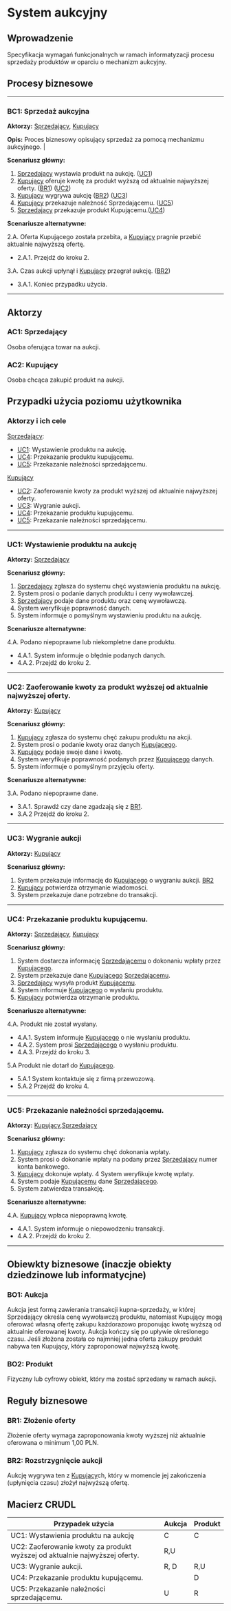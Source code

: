 # System aukcyjny

## Wprowadzenie

Specyfikacja wymagań funkcjonalnych w ramach informatyzacji procesu sprzedaży produktów w oparciu o mechanizm aukcyjny. 

## Procesy biznesowe

---
<a id="bc1"></a>
### BC1: Sprzedaż aukcyjna 

**Aktorzy:** [Sprzedający](#ac1), [Kupujący](#ac2)

**Opis:** Proces biznesowy opisujący sprzedaż za pomocą mechanizmu aukcyjnego. |

**Scenariusz główny:**
1. [Sprzedający](#ac1) wystawia produkt na aukcję. ([UC1](#uc1))
2. [Kupujący](#ac2) oferuje kwotę za produkt wyższą od aktualnie najwyższej oferty. ([BR1](#br1)) ([UC2](#uc2))
3. [Kupujący](#ac2) wygrywa aukcję ([BR2](#br2)) ([UC3](#uc3))
4. [Kupujący](#ac2) przekazuje należność Sprzedającemu. ([UC5](#uc5))
5. [Sprzedający](#ac1) przekazuje produkt Kupującemu.([UC4](#uc4))

**Scenariusze alternatywne:** 

2.A. Oferta Kupującego została przebita, a [Kupujący](#ac2) pragnie przebić aktualnie najwyższą ofertę.
* 2.A.1. Przejdź do kroku 2.

3.A. Czas aukcji upłynął i [Kupujący](#ac2) przegrał aukcję. ([BR2](#br2))
* 3.A.1. Koniec przypadku użycia.

---

## Aktorzy

<a id="ac1"></a>
### AC1: Sprzedający

Osoba oferująca towar na aukcji.

<a id="ac2"></a>
### AC2: Kupujący

Osoba chcąca zakupić produkt na aukcji.


## Przypadki użycia poziomu użytkownika

### Aktorzy i ich cele

[Sprzedający](#ac1):
* [UC1](#uc1): Wystawienie produktu na aukcję.
* [UC4](#uc4): Przekazanie produktu kupującemu.
* [UC5](#uc5): Przekazanie należności sprzedającemu. 

[Kupujący](#ac2)
* [UC2](#uc2): Zaoferowanie kwoty za produkt wyższej od aktualnie najwyższej oferty.
* [UC3](#uc3): Wygranie aukcji.
* [UC4](#uc4): Przekazanie produktu kupującemu.
* [UC5](#uc5): Przekazanie należności sprzedającemu. 


---
<a id="uc1"></a>
### UC1: Wystawienie produktu na aukcję

**Aktorzy:** [Sprzedający](#ac1)

**Scenariusz główny:**
1. [Sprzedający](#ac1) zgłasza do systemu chęć wystawienia produktu na aukcję.
2. System prosi o podanie danych produktu i ceny wywoławczej.
3. [Sprzedający](#ac1) podaje dane produktu oraz cenę wywoławczą.
4. System weryfikuje poprawność danych.
5. System informuje o pomyślnym wystawieniu produktu na aukcję.

**Scenariusze alternatywne:** 

4.A. Podano niepoprawne lub niekompletne dane produktu.
* 4.A.1. System informuje o błędnie podanych danych.
* 4.A.2. Przejdź do kroku 2.

---

<a id="uc2"></a>
### UC2: Zaoferowanie kwoty za produkt wyższej od aktualnie najwyższej oferty.

**Aktorzy:** [Kupujący](#ac2)

**Scenariusz główny:**
1. [Kupujący](#ac2) zgłasza do systemu chęć zakupu produktu na akcji.
2. System prosi o podanie kwoty oraz danych [Kupującego](#ac2).
3. [Kupujący](#ac2) podaje swoje dane i kwotę.
4. System weryfikuje poprawność podanych przez [Kupującego](#ac2) danych.
5. System informuje o pomyślnym przyjęciu oferty.

**Scenariusze alternatywne:** 

3.A. Podano niepoprawne dane.
* 3.A.1. Sprawdź czy dane zgadzają się z [BR1](#br1).
* 3.A.2 Przejdź do kroku 2.

---

<a id="uc3"></a>
### UC3: Wygranie aukcji

**Aktorzy:** [Kupujący](#ac2)

**Scenariusz główny:**
1. System przekazuje informację do [Kupującego](#ac2) o wygraniu aukcji. [BR2](#br2)
2. [Kupujący](#ac2) potwierdza otrzymanie wiadomości.
3. System przekazuje dane potrzebne do transakcji.

---

<a id="uc4"></a>
### UC4: Przekazanie produktu kupującemu.

**Aktorzy:** [Sprzedający](#ac1), [Kupujący](#ac2)

**Scenariusz główny:**
1. System dostarcza informację [Sprzedającemu](#ac1) o dokonaniu wpłaty przez [Kupującego](#ac2).
2. System przekazuje dane [Kupującego](#ac2) [Sprzedającemu](#ac1).
3. [Sprzedający](#ac1) wysyła produkt [Kupującemu](#ac2).
4. System informuje [Kupującego](#ac2) o wysłaniu produktu.
5. [Kupujący](#ac2) potwierdza otrzymanie produktu. 

**Scenariusze alternatywne:**

4.A. Produkt nie został wysłany.
* 4.A.1. System informuje [Kupującego](#ac2) o nie wysłaniu produktu.
* 4.A.2. System prosi [Sprzedającego](#ac1) o wysłaniu produktu.
* 4.A.3. Przejdź do kroku 3.

5.A Produkt nie dotarł do [Kupującego](#ac2).
* 5.A.1 System kontaktuje się z firmą przewozową.
* 5.A.2 Przejdź do kroku 4.

---

<a id="uc5"></a>
### UC5: Przekazanie należności sprzedającemu.

**Aktorzy:** [Kupujący](#ac2),[Sprzedający](#ac1)

**Scenariusz główny:**
1. [Kupujący](#ac2) zgłasza do systemu chęć dokonania wpłaty.
2. System prosi o dokonanie wpłaty na podany przez [Sprzedający](#ac1) numer konta bankowego.
3. [Kupujący](#ac2) dokonuje wpłaty.
4  System weryfikuje kwotę wpłaty.
5. System podaje [Kupującemu](#ac2) dane [Sprzedającego](#ac1).
6. System zatwierdza transakcję.

**Scenariusze alternatywne:** 

4.A. [Kupujący](#ac2) wpłaca niepoprawną kwotę.
* 4.A.1. System informuje o niepowodzeniu transakcji.
* 4.A.2. Przejdź do kroku 2.

---
## Obiewkty biznesowe (inaczje obiekty dziedzinowe lub informatycjne)

### BO1: Aukcja

Aukcja jest formą zawierania transakcji kupna-sprzedaży, w której Sprzedający określa cenę wywoławczą produktu, natomiast Kupujący mogą oferować własną ofertę zakupu każdorazowo proponując kwotę wyższą od aktualnie oferowanej kwoty. Aukcja kończy się po upływie określonego czasu. Jeśli złożona została co najmniej jedna oferta zakupy produkt nabywa ten Kupujący, który zaproponował najwyższą kwotę. 

### BO2: Produkt

Fizyczny lub cyfrowy obiekt, który ma zostać sprzedany w ramach aukcji.

## Reguły biznesowe

<a id="br1"></a>
### BR1: Złożenie oferty

Złożenie oferty wymaga zaproponowania kwoty wyższej niż aktualnie oferowana o minimum 1,00 PLN.


<a id="br2"></a>
### BR2: Rozstrzygnięcie aukcji

Aukcję wygrywa ten z [Kupujący](#ac2)ch, który w momencie jej zakończenia (upłynięcia czasu) złożył najwyższą ofertę.

## Macierz CRUDL


| Przypadek użycia                                                          | Aukcja | Produkt | 
| ------------------------------------------------------------------------- | ------ | ------- |
| UC1: Wystawienia produktu na aukcję                                       |    C   |    C    |
| UC2: Zaoferowanie kwoty za produkt wyższej od aktualnie najwyższej oferty.|    R,U |         |
| UC3: Wygranie aukcji.                                                     |  R, D  |  R,U    |
| UC4: Przekazanie produktu kupującemu.                                     |        |  D      |
| UC5: Przekazanie należności sprzedającemu.                                |  U     |   R     |    


